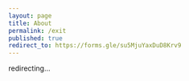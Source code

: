 ```yaml
---
layout: page
title: About
permalink: /exit
published: true
redirect_to: https://forms.gle/su5MjuYaxDuD8Krv9
---
```


redirecting...

